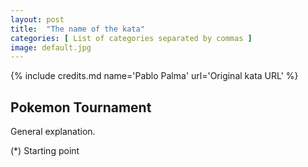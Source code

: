 ```yaml
---
layout: post
title:  "The name of the kata"
categories: [ List of categories separated by commas ]
image: default.jpg
---
```


{% include credits.md name='Pablo Palma' url='Original kata URL' %}

## Pokemon Tournament

General explanation.

(*) Starting point